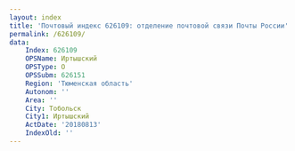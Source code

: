```yaml
---
layout: index
title: 'Почтовый индекс 626109: отделение почтовой связи Почты России'
permalink: /626109/
data:
    Index: 626109
    OPSName: Иртышский
    OPSType: О
    OPSSubm: 626151
    Region: 'Тюменская область'
    Autonom: ''
    Area: ''
    City: Тобольск
    City1: Иртышский
    ActDate: '20180813'
    IndexOld: ''
---
```

